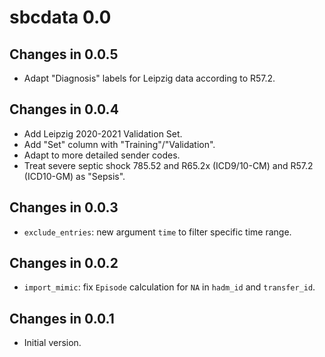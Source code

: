 # sbcdata 0.0

## Changes in 0.0.5

- Adapt "Diagnosis" labels for Leipzig data according to R57.2.

## Changes in 0.0.4

- Add Leipzig 2020-2021 Validation Set.
- Add "Set" column with "Training"/"Validation".
- Adapt to more detailed sender codes.
- Treat severe septic shock 785.52 and R65.2x (ICD9/10-CM) and
  R57.2 (ICD10-GM) as "Sepsis".

## Changes in 0.0.3

- `exclude_entries`: new argument `time` to filter specific time range.

## Changes in 0.0.2

- `import_mimic`: fix `Episode` calculation for `NA` in
  `hadm_id` and `transfer_id`.

## Changes in 0.0.1

- Initial version.

